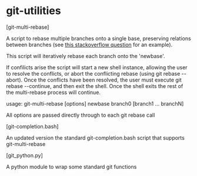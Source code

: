 git-utilities
================


[git-multi-rebase]

A script to rebase multiple branches onto a single base, preserving relations between branches (see [this stackoverflow question](https://stackoverflow.com/questions/23386318/how-can-i-rebase-multiple-branches-at-once) for an example).

This script will iteratively rebase each branch onto the 'newbase'.  

If confilicts arise the script will start a new shell instance, allowing the user to resolve the conflicts, or abort the conflicting rebase (using git rebase --abort). Once the conflicts have been resolved, the user must execute git rebase --continue, and then exit the shell. Once the shell exits the rest of the multi-rebase process will continue.  

usage: git-multi-rebase [options] newbase branch0 [branch1 ... branchN]

All options are passed directly through to each git rebase call

[git-completion.bash]

An updated version the standard git-completion.bash script that supports git-multi-rebase

[git_python.py]

A python module to wrap some standard git functions
